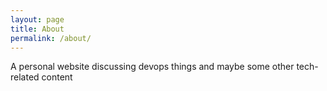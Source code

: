 ```yaml
---
layout: page
title: About
permalink: /about/
---
```


A personal website discussing devops things and maybe some other tech-related content
